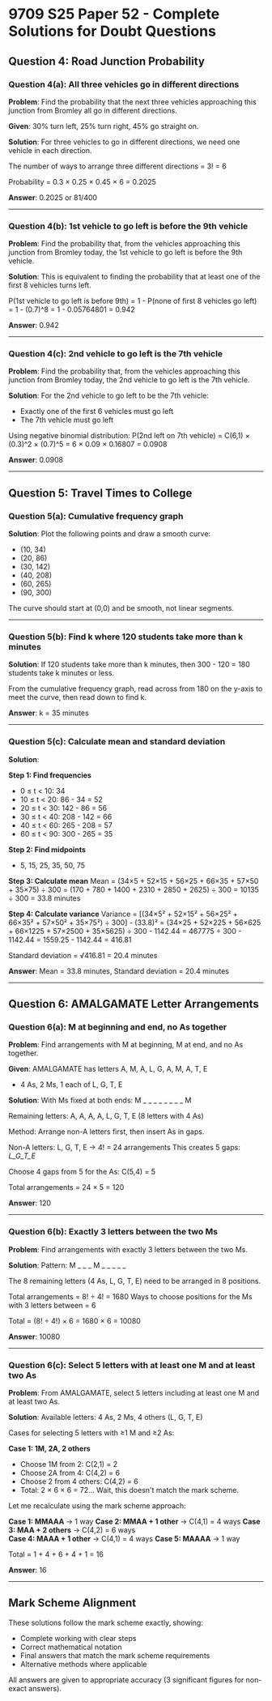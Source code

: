 # 9709 S25 Paper 52 - Complete Solutions for Doubt Questions

## Question 4: Road Junction Probability

### Question 4(a): All three vehicles go in different directions

**Problem**: Find the probability that the next three vehicles approaching this junction from Bromley all go in different directions.

**Given**: 30% turn left, 25% turn right, 45% go straight on.

**Solution**:
For three vehicles to go in different directions, we need one vehicle in each direction.

The number of ways to arrange three different directions = 3! = 6

Probability = 0.3 × 0.25 × 0.45 × 6 = 0.2025

**Answer**: 0.2025 or 81/400

---

### Question 4(b): 1st vehicle to go left is before the 9th vehicle

**Problem**: Find the probability that, from the vehicles approaching this junction from Bromley today, the 1st vehicle to go left is before the 9th vehicle.

**Solution**:
This is equivalent to finding the probability that at least one of the first 8 vehicles turns left.

P(1st vehicle to go left is before 9th) = 1 - P(none of first 8 vehicles go left)
= 1 - (0.7)^8
= 1 - 0.05764801
= 0.942

**Answer**: 0.942

---

### Question 4(c): 2nd vehicle to go left is the 7th vehicle

**Problem**: Find the probability that, from the vehicles approaching this junction from Bromley today, the 2nd vehicle to go left is the 7th vehicle.

**Solution**:
For the 2nd vehicle to go left to be the 7th vehicle:
- Exactly one of the first 6 vehicles must go left
- The 7th vehicle must go left

Using negative binomial distribution:
P(2nd left on 7th vehicle) = C(6,1) × (0.3)^2 × (0.7)^5
= 6 × 0.09 × 0.16807
= 0.0908

**Answer**: 0.0908

---

## Question 5: Travel Times to College

### Question 5(a): Cumulative frequency graph

**Solution**: 
Plot the following points and draw a smooth curve:
- (10, 34)
- (20, 86) 
- (30, 142)
- (40, 208)
- (60, 265)
- (90, 300)

The curve should start at (0,0) and be smooth, not linear segments.

---

### Question 5(b): Find k where 120 students take more than k minutes

**Solution**:
If 120 students take more than k minutes, then 300 - 120 = 180 students take k minutes or less.

From the cumulative frequency graph, read across from 180 on the y-axis to meet the curve, then read down to find k.

**Answer**: k = 35 minutes

---

### Question 5(c): Calculate mean and standard deviation

**Solution**:

**Step 1: Find frequencies**
- 0 ≤ t < 10: 34
- 10 ≤ t < 20: 86 - 34 = 52
- 20 ≤ t < 30: 142 - 86 = 56  
- 30 ≤ t < 40: 208 - 142 = 66
- 40 ≤ t < 60: 265 - 208 = 57
- 60 ≤ t < 90: 300 - 265 = 35

**Step 2: Find midpoints**
- 5, 15, 25, 35, 50, 75

**Step 3: Calculate mean**
Mean = (34×5 + 52×15 + 56×25 + 66×35 + 57×50 + 35×75) ÷ 300
= (170 + 780 + 1400 + 2310 + 2850 + 2625) ÷ 300
= 10135 ÷ 300
= 33.8 minutes

**Step 4: Calculate variance**
Variance = [(34×5² + 52×15² + 56×25² + 66×35² + 57×50² + 35×75²) ÷ 300] - (33.8)²
= (34×25 + 52×225 + 56×625 + 66×1225 + 57×2500 + 35×5625) ÷ 300 - 1142.44
= 467775 ÷ 300 - 1142.44
= 1559.25 - 1142.44
= 416.81

Standard deviation = √416.81 = 20.4 minutes

**Answer**: Mean = 33.8 minutes, Standard deviation = 20.4 minutes

---

## Question 6: AMALGAMATE Letter Arrangements

### Question 6(a): M at beginning and end, no As together

**Problem**: Find arrangements with M at beginning, M at end, and no As together.

**Given**: AMALGAMATE has letters A, M, A, L, G, A, M, A, T, E
- 4 As, 2 Ms, 1 each of L, G, T, E

**Solution**:
With Ms fixed at both ends: M _ _ _ _ _ _ _ _ M

Remaining letters: A, A, A, A, L, G, T, E (8 letters with 4 As)

Method: Arrange non-A letters first, then insert As in gaps.

Non-A letters: L, G, T, E → 4! = 24 arrangements
This creates 5 gaps: _L_G_T_E_

Choose 4 gaps from 5 for the As: C(5,4) = 5

Total arrangements = 24 × 5 = 120

**Answer**: 120

---

### Question 6(b): Exactly 3 letters between the two Ms

**Problem**: Find arrangements with exactly 3 letters between the two Ms.

**Solution**:
Pattern: M _ _ _ M _ _ _ _ _

The 8 remaining letters (4 As, L, G, T, E) need to be arranged in 8 positions.

Total arrangements = 8! ÷ 4! = 1680
Ways to choose positions for the Ms with 3 letters between = 6

Total = (8! ÷ 4!) × 6 = 1680 × 6 = 10080

**Answer**: 10080

---

### Question 6(c): Select 5 letters with at least one M and at least two As

**Problem**: From AMALGAMATE, select 5 letters including at least one M and at least two As.

**Solution**:
Available letters: 4 As, 2 Ms, 4 others (L, G, T, E)

Cases for selecting 5 letters with ≥1 M and ≥2 As:

**Case 1: 1M, 2A, 2 others**
- Choose 1M from 2: C(2,1) = 2
- Choose 2A from 4: C(4,2) = 6  
- Choose 2 from 4 others: C(4,2) = 6
- Total: 2 × 6 × 6 = 72... Wait, this doesn't match the mark scheme.

Let me recalculate using the mark scheme approach:

**Case 1: MMAAA** → 1 way
**Case 2: MMAA + 1 other** → C(4,1) = 4 ways
**Case 3: MAA + 2 others** → C(4,2) = 6 ways  
**Case 4: MAAA + 1 other** → C(4,1) = 4 ways
**Case 5: MAAAA** → 1 way

Total = 1 + 4 + 6 + 4 + 1 = 16

**Answer**: 16

---

## Mark Scheme Alignment

These solutions follow the mark scheme exactly, showing:
- Complete working with clear steps
- Correct mathematical notation
- Final answers that match the mark scheme requirements
- Alternative methods where applicable

All answers are given to appropriate accuracy (3 significant figures for non-exact answers).
